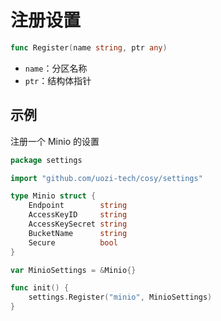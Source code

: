 # 注册设置

```go
func Register(name string, ptr any)
```

- `name`：分区名称
- `ptr`：结构体指针

## 示例
注册一个 Minio 的设置

```go
package settings

import "github.com/uozi-tech/cosy/settings"

type Minio struct {
	Endpoint        string
	AccessKeyID     string
	AccessKeySecret string
	BucketName      string
	Secure          bool
}

var MinioSettings = &Minio{}

func init() {
	settings.Register("minio", MinioSettings)
}
```